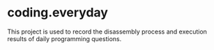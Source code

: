 # coding.everyday
This project is used to record the disassembly process and execution results of daily programming questions.
